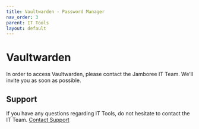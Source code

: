 ```yaml
---
title: Vaultwarden - Password Manager
nav_order: 3
parent: IT Tools
layout: default
---
```


# Vaultwarden

In order to access Vaultwarden, please contact the Jamboree IT Team. We'll invite you as soon as possible.

## Support
If you have any questions regarding IT Tools, do not hesitate to contact the IT Team.
[Contact Support](https://docs.jamboree.ch/docs/support)